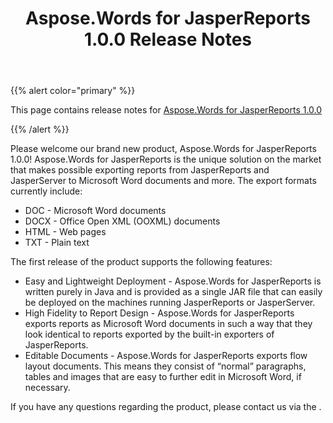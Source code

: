 ﻿---
title: Aspose.Words for JasperReports 1.0.0 Release Notes
description: "Aspose.Words for JasperReports 1.0.0 Release Notes – learn about the latest updates and fixes."
type: docs
weight: 50
url: /jasperreports/aspose-words-for-jasperreports-1-0-0-release-notes/
---

{{% alert color="primary" %}} 

This page contains release notes for [Aspose.Words for JasperReports 1.0.0](http://www.aspose.com/downloads/words/jasperreports/new-releases/aspose.words-for-jasperreports-1.0.0/)

{{% /alert %}} 

Please welcome our brand new product, Aspose.Words for JasperReports 1.0.0! Aspose.Words for JasperReports is the unique solution on the market that makes possible exporting reports from JasperReports and JasperServer to Microsoft Word documents and more. The export formats currently include:

- DOC - Microsoft Word documents
- DOCX - Office Open XML (OOXML) documents
- HTML - Web pages
- TXT - Plain text

The first release of the product supports the following features:

- Easy and Lightweight Deployment - Aspose.Words for JasperReports is written purely in Java and is provided as a single JAR file that can easily be deployed on the machines running JasperReports or JasperServer.
- High Fidelity to Report Design - Aspose.Words for JasperReports exports reports as Microsoft Word documents in such a way that they look identical to reports exported by the built-in exporters of JasperReports.
- Editable Documents - Aspose.Words for JasperReports exports flow layout documents. This means they consist of “normal” paragraphs, tables and images that are easy to further edit in Microsoft Word, if necessary.

If you have any questions regarding the product, please contact us via the .
